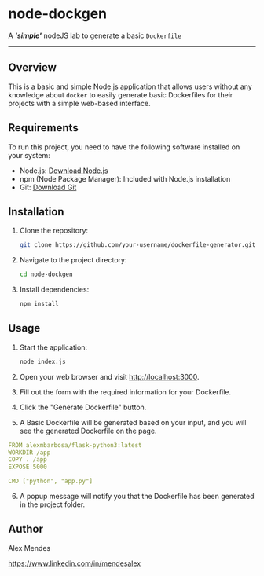 # node-dockgen
A ***'simple'*** nodeJS lab to generate a basic `Dockerfile`

---

## Overview

This is a basic and simple Node.js application that allows users without any knowledge about `docker` to easily generate basic Dockerfiles for their projects with a simple web-based interface.

## Requirements

To run this project, you need to have the following software installed on your system:

- Node.js: [Download Node.js](https://nodejs.org/)
- npm (Node Package Manager): Included with Node.js installation
- Git: [Download Git](https://git-scm.com/)

## Installation

1. Clone the repository:

    ```bash
    git clone https://github.com/your-username/dockerfile-generator.git
    ```

2. Navigate to the project directory:

    ```bash
    cd node-dockgen
    ```

3. Install dependencies:

    ```bash
    npm install
    ```

## Usage

1. Start the application:

    ```bash
    node index.js
    ```

2. Open your web browser and visit [http://localhost:3000](http://localhost:3000).

3. Fill out the form with the required information for your Dockerfile.

4. Click the "Generate Dockerfile" button.

5. A Basic Dockerfile will be generated based on your input, and you will see the generated Dockerfile on the page.

```yaml
FROM alexmbarbosa/flask-python3:latest
WORKDIR /app
COPY . /app
EXPOSE 5000

CMD ["python", "app.py"]
```

6. A popup message will notify you that the Dockerfile has been generated in the project folder.

## Author

Alex Mendes

<https://www.linkedin.com/in/mendesalex>
